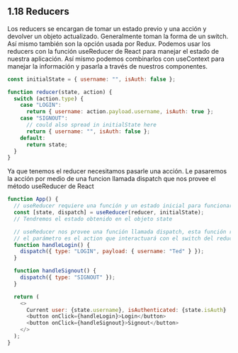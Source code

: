 ## 1.18 Reducers

Los reducers se encargan de tomar un estado previo y una acción y devolver un
objeto actualizado. Generalmente toman la forma de un switch. Así mismo también
son la opción usada por Redux. Podemos usar los reducers con la función
useReducer de React para manejar el estado de nuestra aplicación. Así mismo
podemos combinarlos con useContext para manejar la información y pasarla a
través de nuestros componentes.

``` javascript
const initialState = { username: "", isAuth: false };

function reducer(state, action) {
  switch (action.type) {
    case "LOGIN":
      return { username: action.payload.username, isAuth: true };
    case "SIGNOUT":
      // could also spread in initialState here
      return { username: "", isAuth: false };
    default:
      return state;
  }
}
```

Ya que tenemos el reducer necesitamos pasarle una acción. Le pasaremos la acción
por medio de una funcion llamada dispatch que nos provee el método useReducer de
React

``` javascript
function App() {
  // useReducer requiere una función y un estado inicial para funcionar
  const [state, dispatch] = useReducer(reducer, initialState);
  // Tendremos el estado obtenido en el objeto state

  // useReducer nos provee una función llamada dispatch, esta función recibe un parámetro
  // el parámetro es el action que interactuará con el switch del reducer
  function handleLogin() {
    dispatch({ type: "LOGIN", payload: { username: "Ted" } });
  }

  function handleSignout() {
    dispatch({ type: "SIGNOUT" });
  }

  return (
    <>
      Current user: {state.username}, isAuthenticated: {state.isAuth}
      <button onClick={handleLogin}>Login</button>
      <button onClick={handleSignout}>Signout</button>
    </>
  );
}
```

